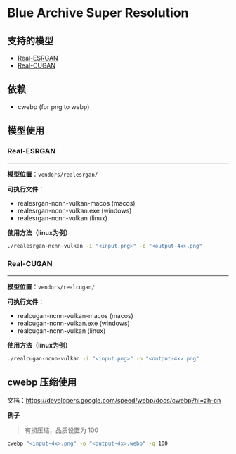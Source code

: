 # Blue Archive Super Resolution

## 支持的模型

-  [Real-ESRGAN](https://github.com/xinntao/Real-ESRGAN)
- [Real-CUGAN](https://github.com/nihui/realcugan-ncnn-vulkan)

## 依赖

- cwebp (for png to webp)

## 模型使用

### **Real-ESRGAN**

---

**模型位置**：`vendors/realesrgan/`

**可执行文件**： 

- realesrgan-ncnn-vulkan-macos (macos)
- realesrgan-ncnn-vulkan.exe (windows)
- realesrgan-ncnn-vulkan (linux)

**使用方法（linux为例）**

```bash
./realesrgan-ncnn-vulkan -i "<input.png>" -o "<output-4x>.png"
```

### **Real-CUGAN**

---

**模型位置**：`vendors/realcugan/`

**可执行文件**： 

- realcugan-ncnn-vulkan-macos (macos)
- realcugan-ncnn-vulkan.exe (windows)
- realcugan-ncnn-vulkan (linux)

**使用方法（linux为例）**

```bash
./realcugan-ncnn-vulkan -i "<input.png>" -o "<output-4x>.png"
```

## **cwebp 压缩使用**

文档：https://developers.google.com/speed/webp/docs/cwebp?hl=zh-cn

**例子**

> 有损压缩，品质设置为 100

```bash
cwebp "<input-4x>.png" -o "<output-4x>.webp" -q 100
```